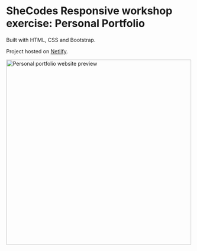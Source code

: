 # SheCodes Responsive workshop exercise: Personal Portfolio

Built with HTML, CSS and Bootstrap.

Project hosted on [Netlify](https://cranky-nobel-39f65f.netlify.app/).

<img src="https://awesomescreenshot.s3.amazonaws.com/image/2632137/16281873-ca660cd0765f2719fb29b8718d5fb415.png?X-Amz-Algorithm=AWS4-HMAC-SHA256&X-Amz-Credential=AKIAJSCJQ2NM3XLFPVKA%2F20211113%2Fus-east-1%2Fs3%2Faws4_request&X-Amz-Date=20211113T165042Z&X-Amz-Expires=28800&X-Amz-SignedHeaders=host&X-Amz-Signature=eea50c39021c8c39844d374b785fea258671784a02e47f89b2edc33cdef54929" alt="Personal portfolio website preview" width="500">
